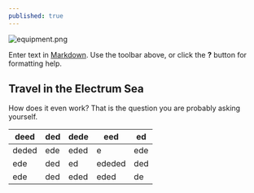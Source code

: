 ```yaml
---
published: true
---
```

![equipment.png]({{site.baseurl}}/images/equipment.png)

Enter text in [Markdown](http://daringfireball.net/projects/markdown/). Use the toolbar above, or click the **?** button for formatting help.

## Travel in the Electrum Sea

How does it even work? That is the question you are probably asking yourself.


| deed  | ded | dede | eed    | ed  |
|-------|-----|------|--------|-----|
| deded | ede | eded | e      | ede |
| ede   | ded | ed   | ededed | ded |
| ede   | ded | eded | eded   | de  |